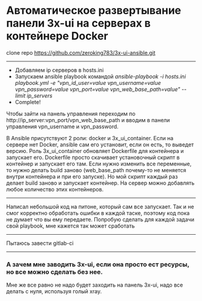 # Автоматическое развертывание панели 3x-ui на серверах в контейнере Docker

clone repo https://github.com/zeroking783/3x-ui-ansible.git

---

- Добавляем ip серверов в hosts.ini
- Запускаем ansible playbook командой *ansible-playbook -i hosts.ini playbook.yml -e "vpn_id_user=value vpn_username=value vpn_password=value vpn_port=value vpn_web_base_path=value" --limit ip_servers*
- Complete!

Чтобы зайти на панель управления переходим по http://ip_server:vpn_port/vpn_web_base_path и вводим в панели управления vpn_username и vpn_password.

В Ansible присутствуют 2 роли: docker и 3x_ui_container. 
Если на сервере нет Docker, ansible сам его установит, если он есть, то выведет версию. 
Роль 3x_ui_container обновляет Dockerfile для контейнера и запускает его. 
Dockerfile просто скачивает установочный скрипт в контейнер и запускает его там. 
Если нужно изменить все переменные, то нужно делать build заново 
(web_base_path почему-то не меняется внутри контейнера и при его запуске). Но мой скрипт каждый раз делает build заново и запускает контейнер.
На сервер можно добавлять любое количество этих контейнеров.

--- 
Написал небольшой код на питоне, который сам все запускает. Так и не смог корректно обработать ошибки в каждой таске,
поэтому код пока не думает что вы ему передаете. Попробую сделать для каждой задачи свой playbook, мне кажется так может сработать

---
Пытаюсь завести gitlab-ci


---
### А зачем мне заводить 3x-ui, если она просто ест ресурсы, но все можно сделать без нее.
Мне же все равно не надо будет заходить на панель 3x-ui, надо все делать с нуля, используя голый xray.